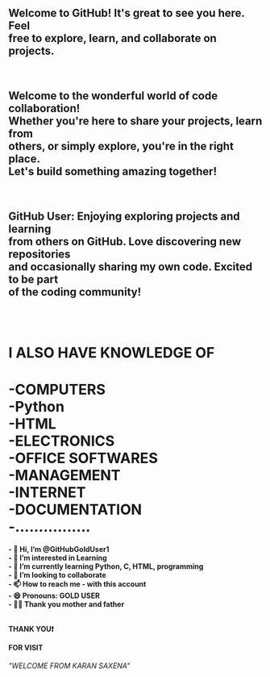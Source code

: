 
<H2>
  Welcome to GitHub! It's great to see you here. Feel<BR> 
  free to explore, learn, and collaborate on projects.<BR> 
  
</H2>
<BR>
<H2>
  Welcome to the wonderful world of code collaboration!<BR>
  Whether you're here to share your projects, learn from <BR>
  others, or simply explore, you're in the right place. <BR>
  Let's build something amazing together! </H2><BR>
<H2>
  GitHub User: Enjoying exploring projects and learning <BR>
  from others on GitHub. Love discovering new repositories<BR>
  and occasionally sharing my own code. Excited to be part<BR>
  of the coding community! </H2>
  <BR>
  <BR>
<H1>
  I ALSO HAVE KNOWLEDGE OF
</H1>
<H1>
 -COMPUTERS<BR>
 -Python<BR>
 -HTML<BR>
 -ELECTRONICS<BR>
 -OFFICE SOFTWARES<BR>
 -MANAGEMENT<BR>
 -INTERNET<BR>
 -DOCUMENTATION<BR>
 -................
  </H1>
  
<B>
- 👋 Hi, I’m @GitHubGoldUser1<BR>
- 👀 I’m interested in Learning <BR>
- 🌱 I’m currently learning Python, C, HTML, programming<BR> 
- 🔗 I’m looking to collaborate <BR>
- 📫 How to reach me - with this account <BR>
- 😄 Pronouns: GOLD USER <BR>
<!---
GitHubGoldUser1/GitHubGoldUser1 is a ✨ special ✨ repository because its `README.md` (this file) appears on your GitHub profile.
You can click the Preview link to take a look at your changes.
--->
- 🙏🏻 Thank you mother and father 
  <BR>
  <BR>
<P>THANK YOU❗</P>
<P>FOR VISIT</P>
<H6>
  "WELCOME FROM KARAN SAXENA"
</H6>
